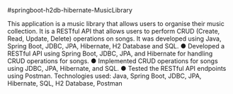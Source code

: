 #springboot-h2db-hibernate-MusicLibrary



This application is a music library that allows users to organise their music collection. It is a RESTful API that allows
users to perform CRUD (Create, Read, Update, Delete) operations on songs. It was developed using Java, Spring Boot,
JDBC, JPA, Hibernate, H2 Database and SQL.
    ● Developed a RESTful API using Spring Boot, JDBC, JPA, and Hibernate for handling CRUD operations for
      songs.
    ● Implemented CRUD operations for songs using JDBC, JPA, Hibernate, and SQL.
    ● Tested the RESTful API endpoints using Postman.
Technologies used: Java, Spring Boot, JDBC, JPA, Hibernate, SQL, H2 Database, Postman
